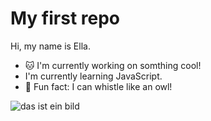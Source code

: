 # My first repo

Hi, my name is Ella.


 - :cat: I'm currently working on somthing cool!
 - I'm currently learning JavaScript.
 - :loudspeaker: Fun fact: I can whistle like an owl!
 
 ![das ist ein bild](https://haustier-portal.de/wp-content/uploads/Bild-von-einem-suessen-Katzenbaby-1.jpg)

